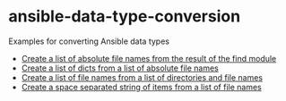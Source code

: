 # ansible-data-type-conversion
Examples for converting Ansible data types

- [Create a list of absolute file names from the result of the find module](https://github.com/berndfinger/ansible-data-type-conversion/blob/main/create-list-of-filenames-from-find-module.md)
- [Create a list of dicts from a list of absolute file names](https://github.com/berndfinger/ansible-data-type-conversion/blob/main/create-list-of-dicts-from-list-of-filenames.md)
- [Create a list of file names from a list of directories and file names](https://github.com/berndfinger/ansible-data-type-conversion/blob/main/create-list-of-filenames-from-list-of-dicts.md)
- [Create a space separated string of items from a list of file names](https://github.com/berndfinger/ansible-data-type-conversion/blob/main/sample-code/create-space-separated-string-of-items-from-list.md)

